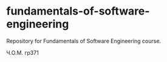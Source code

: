 # fundamentals-of-software-engineering
Repository for Fundamentals of Software Engineering course.

Ч.О.М. 
гр371
